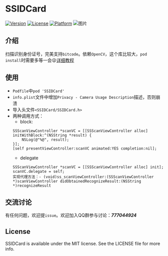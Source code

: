 # SSIDCard

[![Version](https://img.shields.io/cocoapods/v/SSIDCard.svg?style=flat)](https://cocoapods.org/pods/SSIDCard)
[![License](https://img.shields.io/cocoapods/l/SSIDCard.svg?style=flat)](https://cocoapods.org/pods/SSIDCard)
[![Platform](https://img.shields.io/cocoapods/p/SSIDCard.svg?style=flat)](https://cocoapods.org/pods/SSIDCard)
![图片](http://oarzzvu0u.bkt.clouddn.com/idcardss.gif)

## 介绍
扫描识别身份证号，完美支持`bitcode`。依赖`OpenCV`，这个库比较大，`pod install`时需要多等一会😜[详细教程](https://juejin.im/post/5ae4046ef265da0b7156065f)

## 使用
- `Podfile`中`pod 'SSIDCard'`
- `info.plist`文件中增加`Privacy - Camera Usage Description`描述，否则崩溃
- 导入头文件`<SSIDCard/SSIDCard.h>`
- 两种调用方式：
	- block:
	```
	SSScanViewController *scanVC = [[SSScanViewController alloc] 
	initWithBlock:^(NSString *result) {
		NSLog(@"%@", result);
	}];
	[self presentViewController:scanVC animated:YES completion:nil];
	```
	- delegate
	```
	SSScanViewController *scanVC = [[SSScanViewController alloc] init];
	scanVC.delegate = self;
	实现代理方法：- (void)ss_scanViewController:(SSScanViewController *)scanViewController didObtainedRecognizeResult:(NSString *)recognizeResult
	```

## 交流讨论

有任何问题，欢迎提`issue`。欢迎加入QQ群参与讨论：***777044924***

## License

SSIDCard is available under the MIT license. See the LICENSE file for more info.
